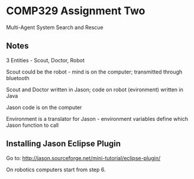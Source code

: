 # COMP329 Assignment Two
Multi-Agent System Search and Rescue

## Notes
3 Entities - Scout, Doctor, Robot

Scout could be the robot - mind is on the computer; transmitted through 
bluetooth

Scout and Doctor written in Jason; code on robot (evironment) written in Java

Jason code is on the computer

Environment is a translator for Jason - environment variables define which 
Jason function to call

## Installing Jason Eclipse Plugin

Go to: http://jason.sourceforge.net/mini-tutorial/eclipse-plugin/

On robotics computers start from step 6.

